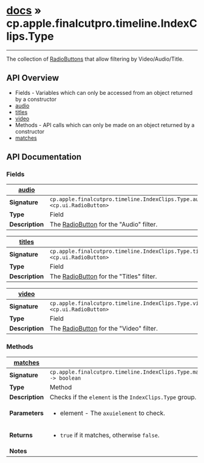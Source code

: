 # [docs](index.md) » cp.apple.finalcutpro.timeline.IndexClips.Type
---

The collection of [RadioButtons](cp.ui.RadioButton.md) that allow filtering by Video/Audio/Title.

## API Overview
* Fields - Variables which can only be accessed from an object returned by a constructor
 * [audio](#audio)
 * [titles](#titles)
 * [video](#video)
* Methods - API calls which can only be made on an object returned by a constructor
 * [matches](#matches)

## API Documentation

### Fields

| [audio](#audio)         |                                                                                     |
| --------------------------------------------|-------------------------------------------------------------------------------------|
| **Signature**                               | `cp.apple.finalcutpro.timeline.IndexClips.Type.audio <cp.ui.RadioButton>`                                                                    |
| **Type**                                    | Field                                                                     |
| **Description**                             | The [RadioButton](cp.ui.RadioButton.md) for the "Audio" filter.                                                                     |

| [titles](#titles)         |                                                                                     |
| --------------------------------------------|-------------------------------------------------------------------------------------|
| **Signature**                               | `cp.apple.finalcutpro.timeline.IndexClips.Type.titles <cp.ui.RadioButton>`                                                                    |
| **Type**                                    | Field                                                                     |
| **Description**                             | The [RadioButton](cp.ui.RadioButton.md) for the "Titles" filter.                                                                     |

| [video](#video)         |                                                                                     |
| --------------------------------------------|-------------------------------------------------------------------------------------|
| **Signature**                               | `cp.apple.finalcutpro.timeline.IndexClips.Type.video <cp.ui.RadioButton>`                                                                    |
| **Type**                                    | Field                                                                     |
| **Description**                             | The [RadioButton](cp.ui.RadioButton.md) for the "Video" filter.                                                                     |

### Methods

| [matches](#matches)         |                                                                                     |
| --------------------------------------------|-------------------------------------------------------------------------------------|
| **Signature**                               | `cp.apple.finalcutpro.timeline.IndexClips.Type.matches(element) -> boolean`                                                                    |
| **Type**                                    | Method                                                                     |
| **Description**                             | Checks if the `element` is the `IndexClips.Type` group.                                                                     |
| **Parameters**                              | <ul><li>element - The `axuielement` to check.</li></ul> |
| **Returns**                                 | <ul><li>`true` if it matches, otherwise `false`.</li></ul>          |
| **Notes**                                   | <ul></ul>                |

